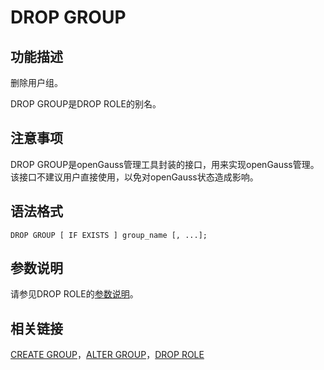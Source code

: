 # DROP GROUP<a name="ZH-CN_TOPIC_0289900616"></a>

## 功能描述<a name="zh-cn_topic_0283137231_zh-cn_topic_0237122139_zh-cn_topic_0059778284_s39299576fef14e66bcb9eece71686c4a"></a>

删除用户组。

DROP GROUP是DROP ROLE的别名。

## 注意事项<a name="zh-cn_topic_0283137231_zh-cn_topic_0237122139_zh-cn_topic_0059778284_sb75779cd9eae4078beb61fc870aca420"></a>

DROP GROUP是openGauss管理工具封装的接口，用来实现openGauss管理。该接口不建议用户直接使用，以免对openGauss状态造成影响。

## 语法格式<a name="zh-cn_topic_0283137231_zh-cn_topic_0237122139_zh-cn_topic_0059778284_s3ad5b216eb59416bb03f71a0f8253cd1"></a>

```
DROP GROUP [ IF EXISTS ] group_name [, ...];
```

## 参数说明<a name="zh-cn_topic_0283137231_zh-cn_topic_0237122139_zh-cn_topic_0059778284_sa75290f1be784e07aaab9fc7fa9905f1"></a>

请参见DROP ROLE的[参数说明](DROP-ROLE.md#zh-cn_topic_0283136937_zh-cn_topic_0237122147_zh-cn_topic_0059778848_sabe550f7ed48409b8ffd1d88ca9f0725)。

## 相关链接<a name="zh-cn_topic_0283137231_zh-cn_topic_0237122139_zh-cn_topic_0059778284_s1629a6ec030447bc9463ea522ac72d2a"></a>

[CREATE GROUP](CREATE-GROUP.md)，[ALTER GROUP](ALTER-GROUP.md)，[DROP ROLE](DROP-ROLE.md)
